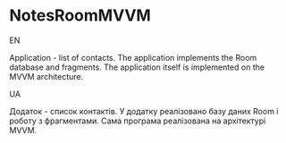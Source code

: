 # NotesRoomMVVM

EN

Application - list of contacts.
The application implements the Room database and fragments.
The application itself is implemented on the MVVM architecture.

UA

Додаток - список контактів.
У додатку реалізовано базу даних Room і роботу з фрагментами.
Сама програма реалізована на архітектурі MVVM.
